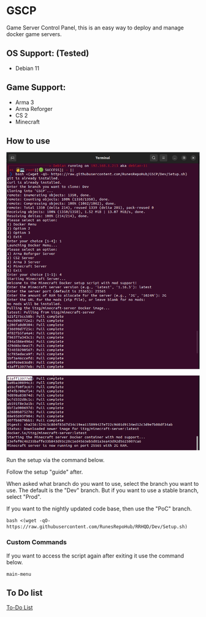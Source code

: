 # GSCP
Game Server Control Panel, this is an easy way to deploy and manage docker game servers.

## OS Support: (Tested)

* Debian 11

## Game Support:

* Arma 3
* Arma Reforger
* CS 2
* Minecraft

## How to use

![Alt text](Docs/image.png)

![Alt text](Docs/image-1.png)

Run the setup via the command below.

Follow the setup "guide" after.

When asked what branch do you want to use, select the branch you want to use. The default is the "Dev" branch. But if you want to use a stable branch, select "Prod".

If you want to the nightly updated code base, then use the "PoC" branch.

```
bash <(wget -qO- https://raw.githubusercontent.com/RunesRepoHub/RRHQD/Dev/Setup.sh)
```

### Custom Commands 

If you want to access the script again after exiting it use the command below.

```
main-menu
```

## To Do list

[To-Do List](Docs/To-do-list.md)
